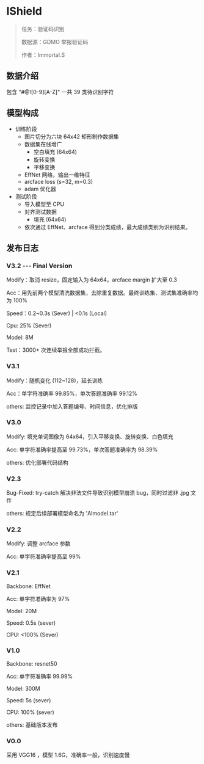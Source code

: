 # IShield
> 任务：验证码识别
>
> 数据源：GDMO 举报验证码
> 
> 作者：Immortal.S

## 数据介绍
包含 "#@![0-9][A-Z]" 一共 39 类待识别字符

## 模型构成
* 训练阶段
  * 图片切分为六块 64x42 矩形制作数据集
  * 数据集在线增广
    * 空白填充 (64x64)
    * 旋转变换
    * 平移变换
  * EffNet 网络，输出一维特征
  * arcface loss (s=32, m=0.3)
  * adam 优化器
* 测试阶段
  * 导入模型至 CPU
  * 对齐测试数据
    * 填充 (64x64)
  * 依次通过 EffNet、arcface 得到分类成绩，最大成绩类别为识别结果。

## 发布日志

### V3.2 --- Final Version
Modify：取消 resize，固定输入为 64x64，arcface margin 扩大至 0.3

Acc：用先前两个模型清洗数据集，去除重复数据。最终训练集、测试集准确率均为 100%

Speed：0.2~0.3s (Sever) | <0.1s (Local)

Cpu: 25% (Sever)

Model: 8M

Test：3000+ 次连续举报全部成功拦截。

### V3.1
Modify：随机变化 (112~128)，延长训练

Acc：单字符准确率 99.85%，单次答题准确率 99.12%

others: 监控记录中加入答题编号、时间信息，优化排版

### V3.0

Modify: 填充单词图像为 64x64，引入平移变换、旋转变换、白色填充

Acc: 单字符准确率提高至 99.73%，单次答题准确率为 98.39%

others: 优化部署代码结构

### V2.3
Bug-Fixed: try-catch 解决非法文件导致识别模型崩溃 bug，同时过滤非 .jpg 文件

others: 规定后续部署模型命名为 'AImodel.tar'

### V2.2
Modify: 调整 arcface 参数

Acc: 单字符准确率提高至 99%

### V2.1
Backbone: EffNet

Acc: 单字符准确率为 97%

Model: 20M

Speed: 0.5s (sever)

CPU: <100% (Sever)

### V1.0
Backbone: resnet50

Acc: 单字符准确率 99.99%

Model: 300M

Speed: 5s (sever)

CPU: 100% (sever)

others: 基础版本发布

### V0.0
采用 VGG16 ，模型 1.6G，准确率一般，识别速度慢
